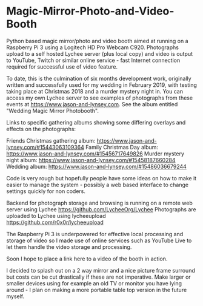 # Magic-Mirror-Photo-and-Video-Booth
Python based magic mirror/photo and video booth aimed at running on a Raspberry Pi 3 using a Logitech HD Pro Webcam C920.  Photographs upload to a self hosted Lychee server (plus local copy) and video is output to YouTube, Twitch or similar online service - fast Internet connection required for successful use of video feature.

To date, this is the culmination of six months development work, originally written and successfully used for my wedding in February 2019, with testing taking place at Christmas 2018 and a murder mystery night in.  You can access my own Lychee server to see examples of photographs from these events at https://www.jason-and-lynsey.com.  See the album entitled "Wedding Magic Mirror Photobooth".

Links to specific gathering albums showing some differing overlays and effects on the photographs:

Friends Christmas gathering album:  https://www.jason-and-lynsey.com/#15443063109364
Family Christmas Day album:         https://www.jason-and-lynsey.com/#15456717649826 
Murder mystery night album:         https://www.jason-and-lynsey.com/#15458187660284
Wedding album:                      https://www.jason-and-lynsey.com/#15486036679244

Code is very rough but hopefully people have some ideas on how to make it easier to manage the system - possibly a web based interface to change settings quickly for non coders.

Backend for photograph storage and browsing is running on a remote web server using Lychee https://github.com/LycheeOrg/Lychee
Photographs are uploaded to Lychee using lycheeupload https://github.com/r0x0r/lycheeupload

The Raspberry Pi 3 is underpowered for effective local processing and storage of video so I made use of online services such as YouTube Live to let them handle the video storage and processing.

Soon I hope to place a link here to a video of the booth in action.

I decided to splash out on a 2 way mirror and a nice picture frame surround but costs can be cut drastically if these are not imperative.  Make larger or smaller devices using for example an old TV or monitor you have lying around - I plan on making a more portable table top version in the future myself.
